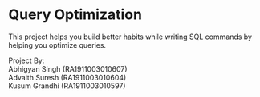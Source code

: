 # Query Optimization

This project helps you build better habits while writing SQL commands by helping you optimize queries.

Project By: <br>
Abhigyan Singh (RA1911003010607)<br>
Advaith Suresh (RA1911003010604)<br>
Kusum Grandhi (RA1911003010597)<br>
